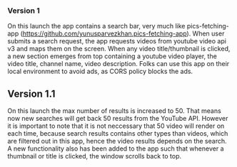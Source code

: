 ### Version 1
On this launch the app contains a search bar, very much like pics-fetching-app (https://github.com/yunusparvezkhan.pics-fetching-app). When user submits a search request, the app requests videos from youtube video api v3 and maps them on the screen. When any video title/thumbnail is clicked, a new section emerges from top containing a youtube video player, the video title, channel name, video description. Folks can use this app on their local environment to avoid ads, as CORS policy blocks the ads. 

## Version 1.1
On this launch the max number of results is increased to 50. That means now new searches will get back 50 results from the YouTube API. However it is important to note that it is not neccessary that 50 video will render on each time, because search results contains other types than videos, which are filtered out in this app, hence the video results depends on the search.
A new functionality also has been added to the app such that whenever a thumbnail or title is clicked, the window scrolls back to top. 


